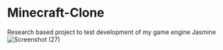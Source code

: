 # Minecraft-Clone
Research based project to test development of my game engine Jasmine
![Screenshot (27)](https://github.com/alexSatchell/Minecraft-Clone/assets/48191535/5c7113cd-be25-45ce-967e-675953c219ef)
